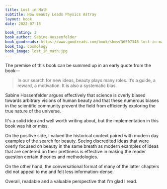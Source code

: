```yaml
---
title: Lost in Math
subtitle: How Beauty Leads Physics Astray
layout: book
date: 2022-07-15

book_rating: 3
book_author: Sabine Hossenfelder
book_goodreads: https://www.goodreads.com/book/show/36507346-lost-in-math
book_tag: cosmology
book_image: lost_in_math.jpg
---
```


The premise of this book can be summed up in an early quote from the book—

> In our search for new ideas, beauty plays many roles. It’s a guide, a reward, a motivation. It is also a systematic bias.

Sabine Hossenfelder argues effectively that science is overly biased towards arbitrary visions of human beauty and that these numerous biases in the scientific community prevent the field from efficiently exploring the true nature of the universe.

It's a solid idea and well worth writing about, but the implementation in this book was hit or miss. 

On the positive side, I valued the historical context paired with modern day examples of the search for beauty. Seeing discredited ideas that were overly focused on beauty in the same breath as  modern examples of ideas that are centered on their prettiness is effective in making the reader question certain theories and methodologies. 

On the other hand, the conversational format of many of the latter chapters did not appeal to me and felt less information-dense.

Overall, readable and a valuable perspective that I'm glad I read.